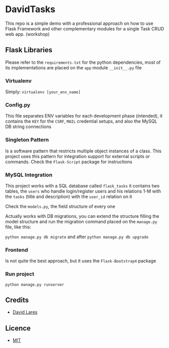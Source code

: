 # DavidTasks

This repo is a simple demo with a professional approach on how to use Flask Framework and other complementary modules for a single Task CRUD web app. (workshop)

## Flask Libraries

Please refer to the `requirements.txt` for the python dependencies, most of its implementations are placed on the `app` module `__init__.py` file

### Virtualenv

Simply: `virtualenv [your_env_name]`

### Config.py

This file separates ENV variables for each development phase (intended), it contains the `KEY` for the `CSRF`, `MAIL` credential setups, and also the MySQL DB string connections

### Singleton Pattern

Is a software pattern that restricts multiple object instances of a class. This project uses this pattern for integration support for external scripts or commands. Check the `Flask-Script` package for instructions

### MySQL Integration

This project works with a SQL database called `flask_tasks` it contains two tables, the `users` who handle login/register users and his relations 1-M with the `tasks` (title and description) with the `user_id` relation on it

Check the `models.py`, the field structure of every one

Actually works with DB migrations, you can extend the structure filling the model structure and run the migration command placed on the `manage.py` file, like this:

  `python manage.py db migrate` and after `python manage.py db upgrade`

### Frontend

Is not quite the best approach, but it uses the `Flask-Bootstrap4` package

### Run project

`python manage.py runserver`

## Credits

  - [David Lares](https://twitter.com/davidlares3)

## Licence

  - [MIT](https://opensource.org/licenses/MIT)
